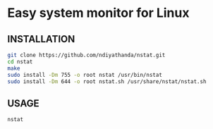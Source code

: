 # Easy system monitor for Linux

## INSTALLATION
```bash
git clone https://github.com/ndiyathanda/nstat.git
cd nstat
make
sudo install -Dm 755 -o root nstat /usr/bin/nstat
sudo install -Dm 644 -o root nstat.sh /usr/share/nstat/nstat.sh
```

## USAGE
```bash
nstat
```

